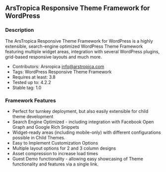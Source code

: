 ## ArsTropica Responsive Theme Framework for WordPress

### Description
The ArsTropica Responsive Theme Framework for WordPress is a highly extensible, search-engine optimized WordPress Theme Framework featuring multiple widget areas, integration with several WordPress plugins, grid-based responsive layouts and much more.

- Contributors: Arsropica <info@arstropica.com> 
- Tags: WordPress Responsive Theme Framework
- Requires at least: 3.8
- Tested up to: 4.2.2
- Stable tag: 1.0

### Framework Features
- Perfect for turnkey deployment, but also easily extensible for child theme development
- Search Engine Optimized - including integration with Facebook Open Graph and Google Rich Snippets
- Widget-ready areas (including mobile-only) with different configurations possible in Child Themes.
- Easy to Implement Customization Options
- Multiple layout options for 2 and 3 column designs
- Asset compression to increase load times
- Guest Demo functionality - allowing easy showcasing of Theme functionality and features via a single link.
